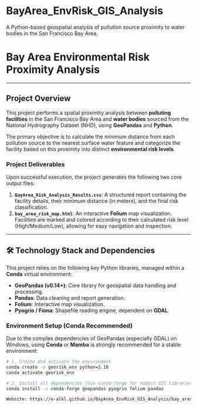 # BayArea_EnvRisk_GIS_Analysis
A Python-based geospatial analysis of pollution source proximity to water bodies in the San Francisco Bay Area.
# Bay Area Environmental Risk Proximity Analysis

---

## Project Overview

This project performs a spatial proximity analysis between **polluting facilities** in the San Francisco Bay Area and **water bodies** sourced from the National Hydrography Dataset (NHD), using **GeoPandas** and **Python**.

The primary objective is to calculate the minimum distance from each pollution source to the nearest surface water feature and categorize the facility based on this proximity into distinct **environmental risk levels**.

### Project Deliverables

Upon successful execution, the project generates the following two core output files:

1.  **`BayArea_Risk_Analysis_Results.csv`**: A structured report containing the facility details, their minimum distance (in meters), and the final risk classification.
2.  **`bay_area_risk_map.html`**: An interactive **Folium** map visualization. Facilities are marked and colored according to their calculated risk level (High/Medium/Low), allowing for easy navigation and inspection.

---

## 🛠️ Technology Stack and Dependencies

This project relies on the following key Python libraries, managed within a **Conda** virtual environment:

* **GeoPandas (v0.14+)**: Core library for geospatial data handling and processing.
* **Pandas**: Data cleaning and report generation.
* **Folium**: Interactive map visualization.
* **Pyogrio / Fiona**: Shapefile reading engine, dependent on **GDAL**.

### Environment Setup (Conda Recommended)

Due to the complex dependencies of GeoPandas (especially GDAL) on Windows, using **Conda** or **Mamba** is strongly recommended for a stable environment:

```bash
# 1. Create and activate the environment
conda create -n georisk_env python=3.10
conda activate georisk_env

# 2. Install all dependencies (Use conda-forge for robust GIS libraries)
conda install -c conda-forge geopandas pyogrio folium pandas

Website: https://e-alkl.github.io/BayArea_EnvRisk_GIS_Analysis/bay_area_risk_map.html
